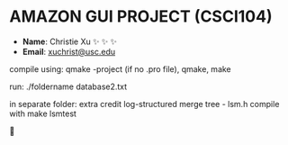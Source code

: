 # AMAZON GUI PROJECT (CSCI104)

- **Name**: Christie Xu :sparkles: :sparkles: :sparkles:
- **Email**: xuchrist@usc.edu

compile using:
qmake -project (if no .pro file), qmake, make

run:
./foldername database2.txt

in separate folder:
extra credit log-structured merge tree - lsm.h
compile with make lsmtest

:honeybee:
